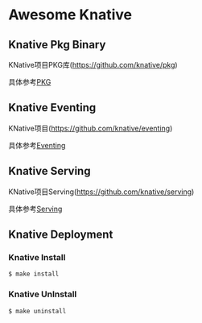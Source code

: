 # Awesome Knative

## Knative Pkg Binary

KNative项目PKG库(https://github.com/knative/pkg)

具体参考[PKG](./pkg)

## Knative Eventing

KNative项目(https://github.com/knative/eventing)

具体参考[Eventing](./eventing)

## Knative Serving

KNative项目Serving(https://github.com/knative/serving)

具体参考[Serving](./serving)

## Knative Deployment

### Knative Install

```
$ make install
```

### Knative UnInstall

```
$ make uninstall
```
